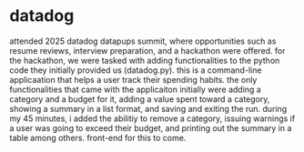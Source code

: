 # datadog
attended 2025 datadog datapups summit, where opportunities such as resume reviews, interview preparation, and a hackathon were offered. for the hackathon, we were tasked with adding functionalities to the python code they initially provided us (datadog.py). this is a command-line applicaation that helps a user track their spending habits. the only functionalities that came with the applicaiton initially were adding a category and a budget for it, adding a value spent toward a category, showing a summary in a list format, and saving and exiting the run. during my 45 minutes, i added the abilitiy to remove a category, issuing warnings if a user was going to exceed their budget, and printing out the summary in a table among others. front-end for this to come.
